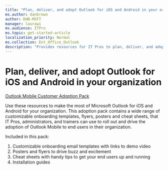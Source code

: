 ```yaml
---
title: "Plan, deliver, and adopt Outlook for iOS and Android in your organization"
ms.author: danbrown
author: DHB-MSFT
manager: laurawi
ms.audience: ITPro
ms.topic: get-started-article
localization_priority: Normal
ms.collection: Ent_Office_Outlook
description: "Provides resources for IT Pros to plan, deliver, and adopt Outlook for iOS and Android in your organization"
---
```


# Plan, deliver, and adopt Outlook for iOS and Android in your organization

[Outlook Mobile Customer Adoption Pack](https://www.microsoft.com/download) 

Use these resources to make the most of Microsoft Outlook for iOS and Android for your organization. This adoption pack contains a wide range of customizable onboarding templates, flyers, posters and cheat sheets, that IT Pros, administrators, and trainers can use to roll out and drive the adoption of Outlook Mobile to end users in their organization. 
 
Included in this pack:

1.	Customizable onboarding email templates with links to demo video
2.	Posters and flyers to drive buzz and excitement 
3.	Cheat sheets with handy tips to get your end users up and running 
4.	Installation guides 

